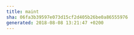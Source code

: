 ```yaml
---
title: maint
sha: 06fa3b39597e073d15cf2d405b26be0a86555976
generated: 2018-08-08 13:21:47 +0200
---
```

